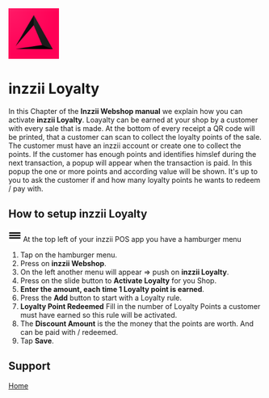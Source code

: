 <img src="../Assets/Pictures/play_store_512.png" alt="inzzii logo" width="100"/>

# inzzii Loyalty

In this Chapter of the **Inzzii Webshop manual** we explain how you can activate **inzzii Loyalty**. Loayalty can be earned at your shop by a customer with every sale that is made. At the bottom of every receipt a QR code will be printed, that a customer can scan to collect the loyalty points of the sale. The customer must have an inzzii account or create one to collect the points. If the customer has enough points and identifies himslef during the next transaction, a popup will appear when the transaction is paid. In this popup the one or more points and according value will be shown. It's up to you to ask the customer if and how many loyalty points he wants to redeem / pay with.

## How to setup inzzii Loyalty

<img src="../Assets/Pictures/Hmenu.png" alt="hamburgermenu" width="25" height="25"/> At the top left of your inzzii POS app you have a hamburger menu 
1. Tap on the hamburger menu.
2. Press on **inzzii Webshop**.
3. On the left another menu will appear => push on **inzzii Loyalty**.
4. Press on the slide button to **Activate Loyalty** for you Shop.
5. **Enter the amount, each time 1 Loyalty point is earned**.
6. Press the **Add** button to start with a Loyalty rule.
7. **Loyalty Point Redeemed** Fill in the number of Loyalty Points a customer must have earned so this rule will be activated.
8. The **Discount Amount** is the the money that the points are worth. And can be paid with / redeemed.
9. Tap **Save**.


## Support
[Home](../index.md)